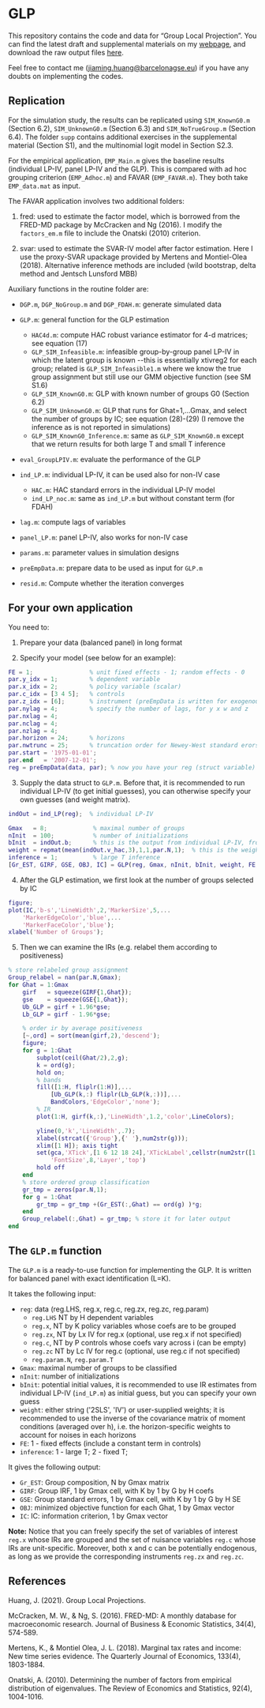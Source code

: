 # GLP

This repository contains the code and data for “Group Local Projection”. You can find the latest draft and supplemental materials on my [webpage](https://sites.google.com/view/jiaminghuang/research), and download the raw output files [here](https://drive.google.com/drive/folders/1IkUqq9W63jpVldTVuE1vFrQMuVP8ZttX?usp=sharing).

Feel free to contact me ([jiaming.huang@barcelonagse.eu](jiaming.huang@barcelonagse.eu)) if you have any doubts on implementing the codes.

## Replication

For the simulation study, the results can be replicated using `SIM_KnownG0.m` (Section 6.2), `SIM_UnknownG0.m` (Section 6.3) and `SIM_NoTrueGroup.m` (Section 6.4). The folder `supp` contains additional exercises in the supplemental material (Section S1), and the multinomial logit model in Section S2.3.

For the empirical application, `EMP_Main.m` gives the baseline results (individual LP-IV, panel LP-IV and the GLP). This is compared with ad hoc grouping criterion (`EMP_Adhoc.m`) and FAVAR (`EMP_FAVAR.m`). They both take `EMP_data.mat` as input.

The FAVAR application involves two additional folders:

1. fred: used to estimate the factor model, which is borrowed from the FRED-MD package by McCracken and Ng (2016). I modify the `factors_em.m` file to include the Onatski (2010) criterion.

2. svar: used to estimate the SVAR-IV model after factor estimation. Here I use the proxy-SVAR upackage provided by Mertens and Montiel-Olea (2018). Alternative inference methods are included (wild bootstrap, delta method and Jentsch Lunsford MBB)

Auxiliary functions in the routine folder are:

- `DGP.m`, `DGP_NoGroup.m` and `DGP_FDAH.m`: generate simulated data

- `GLP.m`: general function for the GLP estimation
  - `HAC4d.m`: compute HAC robust variance estimator for 4-d matrices; see equation (17)
  - `GLP_SIM_Infeasible.m`: infeasible group-by-group panel LP-IV in which the latent group is known --this is essentially xtivreg2 for each group; related is `GLP_SIM_Infeasible1.m` where we know the true group assignment but still use our GMM objective function (see SM S1.6)
  - `GLP_SIM_KnownG0.m`: GLP with known number of groups G0 (Section 6.2)
  - `GLP_SIM_UnknownG0.m`: GLP that runs for Ghat=1,...Gmax, and select the number of groups by IC; see equation (28)-(29) (I remove the inference as is not reported in simulations)
  - `GLP_SIM_KnownG0_Inference.m`: same as `GLP_SIM_KnownG0.m` except that we return results for both large T and small T inference
  
- `eval_GroupLPIV.m`: evaluate the performance of the GLP
  
- `ind_LP.m`: individual LP-IV, it can be used also for non-IV case
  - `HAC.m`: HAC standard errors in the individual LP-IV model
  - `ind_LP_noc.m`: same as `ind_LP.m` but without constant term (for FDAH)
  
- `lag.m`: compute lags of variables

- `panel_LP.m`: panel LP-IV, also works for non-IV case

- `params.m`: parameter values in simulation designs

- `preEmpData.m`: prepare data to be used as input for `GLP.m`

- `resid.m`: Compute whether the iteration converges

## For your own application

You need to:

1. Prepare your data (balanced panel) in long format

2. Specify your model (see below for an example):

```matlab
FE = 1;                % unit fixed effects - 1; random effects - 0
par.y_idx = 1;         % dependent variable
par.x_idx = 2;         % policy variable (scalar)
par.c_idx = [3 4 5];   % controls
par.z_idx = [6];       % instrument (preEmpData is written for exogenous control; but we can always specify par.zx_idx and par.zc_idx that instrument z and c separately)
par.nylag = 4;         % specify the number of lags, for y x w and z
par.nxlag = 4;
par.nclag = 4;
par.nzlag = 4;
par.horizon = 24;      % horizons
par.nwtrunc = 25;      % truncation order for Newey-West standard erors (for individual LP-IV)
par.start = '1975-01-01';
par.end   = '2007-12-01';
reg = preEmpData(data, par); % now you have your reg (struct variable) 
```

3. Supply the data struct to `GLP.m`. Before that, it is recommended to run individual LP-IV (to get initial guesses), you can otherwise specify your own guesses (and weight matrix).

```matlab
indOut = ind_LP(reg);  % individual LP-IV

Gmax   = 8;             % maximal number of groups
nInit  = 100;           % number of initializations
bInit  = indOut.b;      % this is the output from individual LP-IV, from which we can draw initial guesses
weight = repmat(mean(indOut.v_hac,3),1,1,par.N,1);  % this is the weight matrix
inference = 1;          % large T inference
[Gr_EST, GIRF, GSE, OBJ, IC] = GLP(reg, Gmax, nInit, bInit, weight, FE, inference);

```

4. After the GLP estimation, we first look at the number of groups selected by IC

```matlab
figure;
plot(IC,'b-s','LineWidth',2,'MarkerSize',5,...
    'MarkerEdgeColor','blue',...
    'MarkerFaceColor','blue');
xlabel('Number of Groups');
```

5. Then we can examine the IRs (e.g. relabel them according to positiveness)

```matlab
% store relabeled group assignment
Group_relabel = nan(par.N,Gmax);
for Ghat = 1:Gmax
    girf   = squeeze(GIRF{1,Ghat});
    gse    = squeeze(GSE{1,Ghat});
    Ub_GLP = girf + 1.96*gse;
    Lb_GLP = girf - 1.96*gse;

    % order ir by average positiveness
    [~,ord] = sort(mean(girf,2),'descend');
    figure;
    for g = 1:Ghat
        subplot(ceil(Ghat/2),2,g);
        k = ord(g);
        hold on;
        % bands
        fill([1:H, fliplr(1:H)],...
            [Ub_GLP(k,:) fliplr(Lb_GLP(k,:))],...
            BandColors,'EdgeColor','none');
        % IR
        plot(1:H, girf(k,:),'LineWidth',1.2,'color',LineColors);

        yline(0,'k','LineWidth',.7);
        xlabel(strcat({'Group'},{' '},num2str(g)));
        xlim([1 H]); axis tight
        set(gca,'XTick',[1 6 12 18 24],'XTickLabel',cellstr(num2str([1 6 12 18 24]')),...
            'FontSize',8,'Layer','top')
        hold off
    end
    % store ordered group classification
    gr_tmp = zeros(par.N,1);
    for g = 1:Ghat
        gr_tmp = gr_tmp +(Gr_EST(:,Ghat) == ord(g) )*g;
    end
    Group_relabel(:,Ghat) = gr_tmp; % store it for later output
end
```

## The `GLP.m` function

The `GLP.m` is a ready-to-use function for implementing the GLP. It is written for balanced panel with exact identification (L=K).

It takes the following input:

- `reg`: data (reg.LHS, reg.x, reg.c, reg.zx, reg.zc, reg.param)
  - `reg.LHS` NT by H dependent variables
  - `reg.x`, NT by K policy variables whose coefs are to be grouped
  - `reg.zx`, NT by Lx IV for reg.x (optional, use reg.x if not specified)
  - `reg.c`, NT by P controls whose coefs vary across i (can be empty)
  - `reg.zc` NT by Lc IV for reg.c (optional, use reg.c if not specified)
  - `reg.param.N`, `reg.param.T`
- `Gmax`: maximal number of groups to be classified
- `nInit`: number of initializations
- `bInit`: potential initial values, it is recommended to use IR estimates from individual LP-IV (`ind_LP.m`) as initial guess, but you can specify your own guess
- `weight`: either string ('2SLS', 'IV') or user-supplied weights; it is recommended to use the inverse of the covariance matrix of moment conditions (averaged over h), i.e. the horizon-specific weights to account for noises in each horizons
- `FE`: 1 - fixed effects (include a constant term in controls)
- `inference`: 1 - large T; 2 - fixed T;

It gives the following output:

- `Gr_EST`: Group composition, N by Gmax matrix
- `GIRF`: Group IRF, 1 by Gmax cell, with K by 1 by G by H coefs
- `GSE`: Group standard errors, 1 by Gmax cell, with K by 1 by G by H SE
- `OBJ`: minimized objective function for each Ghat, 1 by Gmax vector
- `IC`: IC: information criterion, 1 by Gmax vector

**Note:** Notice that you can freely specify the set of variables of interest `reg.x` whose IRs are grouped and the set of nuisance variables `reg.c` whose IRs are unit-specific. Moreover, both x and c can be potentially endogenous, as long as we provide the corresponding instruments `reg.zx` and `reg.zc`.

## References

Huang, J. (2021). Group Local Projections.

McCracken, M. W., & Ng, S. (2016). FRED-MD: A monthly database for macroeconomic research. Journal of Business & Economic Statistics, 34(4), 574-589.

Mertens, K., & Montiel Olea, J. L. (2018). Marginal tax rates and income: New time series evidence. The Quarterly Journal of Economics, 133(4), 1803-1884.

Onatski, A. (2010). Determining the number of factors from empirical distribution of eigenvalues. The Review of Economics and Statistics, 92(4), 1004-1016.
